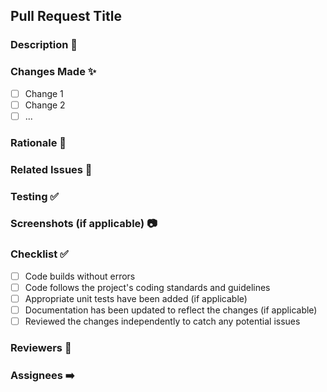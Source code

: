 ## Pull Request Title

<!-- Add a clear and concise title that summarizes the proposed changes -->

### Description 📝

<!-- Provide a brief overview of the proposed changes, including any fixes or new features introduced. -->

### Changes Made ✨

<!-- List the specific changes made in this pull request. Use bullet points to make it easier to read. -->

- [ ] Change 1
- [ ] Change 2
- [ ] ...

### Rationale 🎯

<!-- Explain the reasons behind the proposed changes. This is where you can provide context, link to related issues, and describe the problem being addressed or the value of the new feature. -->

### Related Issues 🔗

<!-- If this pull request is related to any existing issues or other pull requests, link them here. Use the format: "Fixes #IssueNumber" or "Related to #IssueNumber" -->

### Testing ✅

<!-- Describe the testing process and any test cases conducted to validate the changes. -->

### Screenshots (if applicable) 📷

<!-- If the changes affect the UI or there are visual changes, include screenshots or screen recordings to demonstrate the before and after states. -->

### Checklist ✅

<!-- Ensure that the following items are completed before submitting the pull request. Remove any items that are not applicable. -->

- [ ] Code builds without errors
- [ ] Code follows the project's coding standards and guidelines
- [ ] Appropriate unit tests have been added (if applicable)
- [ ] Documentation has been updated to reflect the changes (if applicable)
- [ ] Reviewed the changes independently to catch any potential issues

### Reviewers 👀

<!-- Tag potential reviewers using "@" to notify them of this pull request. -->

### Assignees ➡️

<!-- Tag any specific assignees using "@" who should be responsible for merging and managing this pull request. -->

